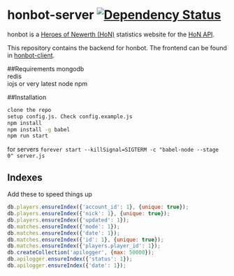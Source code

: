 honbot-server [![Dependency Status](https://david-dm.org/scttcper/honbot-server.svg)](https://david-dm.org/scttcper/honbot-server)
=============
honbot is a [Heroes of Newerth (HoN)](http://www.heroesofnewerth.com/) statistics website for the [HoN API](http://api.heroesofnewerth.com/).

This repository contains the backend for honbot. The frontend can be found in [honbot-client](https://github.com/scttcper/honbot-client).

##Requirements
mongodb  
redis  
iojs or very latest node
npm


##Installation
```bash
clone the repo
setup config.js. Check config.example.js
npm install
npm install -g babel
npm run start
```
for servers ```forever start --killSignal=SIGTERM -c "babel-node --stage 0" server.js```


## Indexes
Add these to speed things up
```javascript
db.players.ensureIndex({'account_id': 1}, {unique: true});
db.players.ensureIndex({'nick': 1}, {unique: true});
db.players.ensureIndex({'updated': 1});
db.matches.ensureIndex({'mode': 1});
db.matches.ensureIndex({'date': 1});
db.matches.ensureIndex({'id': 1}, {unique: true});
db.matches.ensureIndex({'players.player_id': 1});
db.createCollection('apilogger', {max: 50000});
db.apilogger.ensureIndex({'status': 1});
db.apilogger.ensureIndex({'date': 1});
```